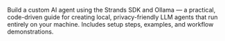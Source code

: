 Build a custom AI agent using the Strands SDK and Ollama — a practical, code-driven guide for creating local, privacy-friendly LLM agents that run entirely on your machine. Includes setup steps, examples, and workflow demonstrations.
